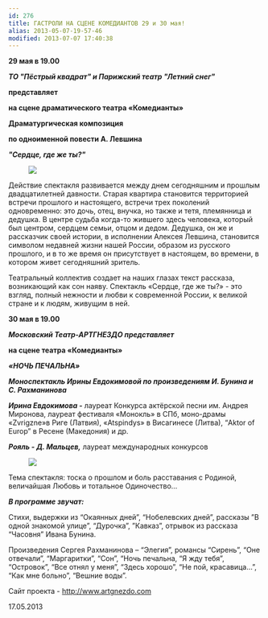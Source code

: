 ```yaml
---
id: 276
title: ГАСТРОЛИ НА СЦЕНЕ КОМЕДИАНТОВ 29 и 30 мая!
alias: 2013-05-07-19-57-46
modified: 2013-07-07 17:40:38
---
```


**29 мая в 19.00**

_**ТО "Пёстрый квадрат" и Парижский театр "Летний снег"**_

**представляет**

**на сцене драматического театра «Комедианты»**

**Драматургическая композиция**

**по одноименной повести А. Левшина**

_**"Сердце, где же ты?"**_

<figure><img src="images/stories/%20%20%20%20.jpg" /></figure>

Действие спектакля развивается между днем сегодняшним и прошлым двадцатилетней давности. Старая квартира становится территорией встречи прошлого и настоящего, встречи трех поколений одновременно: это дочь, отец, внучка, но также и тетя, племянница и дедушка. В центре судьба когда-то жившего здесь человека, который был центром, сердцем семьи, отцом и дедом. Дедушка, он же и рассказчик своей истории, в исполнении Алексея Левшина, становится символом недавней жизни нашей России, образом из русского прошлого, и в то же время он присутствует в настоящем, во времени, в котором живет сегодняшний зритель.

Театральный коллектив создает на наших глазах текст рассказа, возникающий как сон наяву. Спектакль «Сердце, где же ты?» - это взгляд, полный нежности и любви к современной России, к великой стране и к людям, живущим в ней.

**30 мая в 19.00**

_**Московский Театр-АРТГНЕЗДО представляет**_

**на сцене театра «Комедианты»**

_**«НОЧЬ ПЕЧАЛЬНА»**_

**_Моноспектакль Ирины Евдокимовой по произведениям И. Бунина и С. Рахманинова_**

**_Ирина Евдокимова -_** лауреат Конкурса актёрской песни им. Андрея Миронова, лауреат фестиваля «Монокль» в СПб, моно-драмы «Zvrigzne»в Риге (Латвия), «Atspindys» в Висагинесе (Литва), “Aktor of Europ” в Ресене (Македония) и др.

**_Рояль - Д. Мальцев,_** лауреат международных конкурсов

<figure><img src="images/stories/%20%20.jpg" /></figure>

Тема спектакля: тоска о прошлом и боль расставания с Родиной, величайшая Любовь и тотальное Одиночество…

**_В программе звучат:_**

Стихи, выдержки из “Окаянных дней”, “Нобелевских дней”, рассказы ”В одной знакомой улице”, “Дурочка”, ”Кавказ”, отрывок из рассказа “Часовня” Ивана Бунина.

Произведения Сергея Рахманинова – “Элегия”, романсы “Сирень”, “Оне отвечали”, “Маргаритки”, “Сон”, “Ночь печальна, “Я жду тебя”, “Островок”, “Все отнял у меня”, “Здесь хорошо”, “Не пой, красавица…”, “Как мне больно”, “Вешние воды”.

Сайт проекта - <a href="http://www.artgnezdo.com">http://www.artgnezdo.com</a>

17.05.2013
